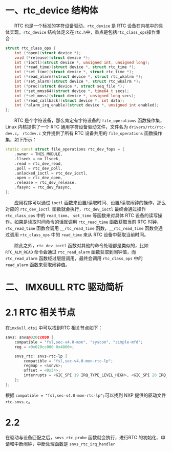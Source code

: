 
# 一、rtc_device 结构体
&emsp;&emsp;RTC 也是一个标准的字符设备驱动，`rtc_device` 是 RTC 设备在内核中的具体实现，`rtc_device` 结构体定义在`rtc.h`中，重点是包括`rtc_class_ops`操作集合：
```cpp
struct rtc_class_ops {
	int (*open)(struct device *);
	void (*release)(struct device *);
	int (*ioctl)(struct device *, unsigned int, unsigned long);
	int (*read_time)(struct device *, struct rtc_time *);
	int (*set_time)(struct device *, struct rtc_time *);
	int (*read_alarm)(struct device *, struct rtc_wkalrm *);
	int (*set_alarm)(struct device *, struct rtc_wkalrm *);
	int (*proc)(struct device *, struct seq_file *);
	int (*set_mmss64)(struct device *, time64_t secs);
	int (*set_mmss)(struct device *, unsigned long secs);
	int (*read_callback)(struct device *, int data);
	int (*alarm_irq_enable)(struct device *, unsigned int enabled);
};
```
&emsp;&emsp;RTC 是个字符设备，那么肯定有字符设备的 `file_operations` 函数操作集， Linux 内核提供了一个 RTC 通用字符设备驱动文件，文件名为 `drivers/rtc/rtc-dev.c`， `rtcdev.c` 文件提供了所有 RTC 设备共用的 `file_operations` 函数操作集，如下所示：
```cpp
static const struct file_operations rtc_dev_fops = {  
	.owner = THIS_MODULE,  
	.llseek = no_llseek,  
	.read = rtc_dev_read,  
	.poll = rtc_dev_poll,  
	.unlocked_ioctl = rtc_dev_ioctl,  
	.open = rtc_dev_open,  
	.release = rtc_dev_release,  
	.fasync = rtc_dev_fasync,  
};
```
&emsp;&emsp;应用程序可以通过 `ioctl` 函数来设置/读取时间、设置/读取闹钟的操作，那么对应的 `rtc_dev_ioctl `函数就会执行，`rtc_dev_ioctl` 最终会通过操作 `rtc_class_ops` 中的 `read_time`、 `set_time` 等函数来对具体 RTC 设备的读写操作。如果是读取时间命令的话就调用 `rtc_read_time` 函数获取当前 RTC 时钟，`rtc_read_time` 函数会调用 `__rtc_read_time` 函数，`__rtc_read_time` 函数会通过调用 `rtc_class_ops` 中的 `read_time` 来从 RTC 设备中获取当前时间。

&emsp;&emsp;除此之外，`rtc_dev_ioctl` 函数对其他的命令处理都是类似的，比如 `RTC_ALM_READ` 命令会通过 `rtc_read_alarm` 函数获取到闹钟值，而 `rtc_read_alarm` 函数经过层层调用，最终会调用 `rtc_class_ops` 中的 `read_alarm` 函数来获取闹钟值。

# 二、 IMX6ULL RTC 驱动简析
# 2.1 RTC 相关节点
在`imx6ull.dtsi` 中可以找到RTC 相关节点如下：
```cpp
snvs: snvs@020cc000 {
	compatible = "fsl,sec-v4.0-mon", "syscon", "simple-mfd";
	reg = <0x020cc000 0x4000>;

	snvs_rtc: snvs-rtc-lp {
		compatible = "fsl,sec-v4.0-mon-rtc-lp";
		regmap = <&snvs>;
		offset = <0x34>;
		interrupts = <GIC_SPI 19 IRQ_TYPE_LEVEL_HIGH>, <GIC_SPI 20 IRQ_TYPE_LEVEL_HIGH>;
	};
};
```
根据 `compatible = "fsl,sec-v4.0-mon-rtc-lp";`可以找到 NXP 提供的驱动文件`rtc-snvs.c`。

# 2.2 
在驱动与设备匹配之后，`snvs_rtc_probe` 函数就会执行，进行RTC 的初始化、申请和中断闹钟，中断处理函数是 `snvs_rtc_irq_handler`
<!--stackedit_data:
eyJoaXN0b3J5IjpbMTQ5MjI4ODQ4OSwyMDU4NTc4MjI4LC0xNT
A2NjA5MzMzXX0=
-->